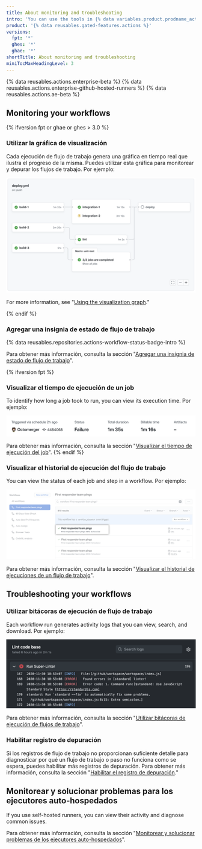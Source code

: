```yaml
---
title: About monitoring and troubleshooting
intro: 'You can use the tools in {% data variables.product.prodname_actions %} to monitor and debug your workflows.'
product: '{% data reusables.gated-features.actions %}'
versions:
  fpt: '*'
  ghes: '*'
  ghae: '*'
shortTitle: About monitoring and troubleshooting
miniTocMaxHeadingLevel: 3
---
```


{% data reusables.actions.enterprise-beta %}
{% data reusables.actions.enterprise-github-hosted-runners %}
{% data reusables.actions.ae-beta %}

## Monitoring your workflows

{% ifversion fpt or ghae or ghes > 3.0 %}

### Utilizar la gráfica de visualización

Cada ejecución de flujo de trabajo genera una gráfica en tiempo real que ilustra el progreso de la misma. Puedes utilizar esta gráfica para monitorear y depurar los flujos de trabajo. Por ejemplo:

   ![Gráfica del flujo de trabajo](/assets/images/help/images/workflow-graph.png)

For more information, see "[Using the visualization graph](/actions/monitoring-and-troubleshooting-workflows/using-the-visualization-graph)."

{% endif %}

### Agregar una insignia de estado de flujo de trabajo

{% data reusables.repositories.actions-workflow-status-badge-intro %}

Para obtener más información, consulta la sección "[Agregar una insignia de estado de flujo de trabajo](/actions/monitoring-and-troubleshooting-workflows/adding-a-workflow-status-badge)".

{% ifversion fpt %}
### Visualizar el tiempo de ejecución de un job

To identify how long a job took to run, you can view its execution time. Por ejemplo:

   ![Enlace para los detalles de tiempo facturable y de ejecución](/assets/images/help/repository/view-run-billable-time.png)

Para obtener más información, consulta la sección "[Visualizar el tiempo de ejecución del job](/actions/monitoring-and-troubleshooting-workflows/viewing-job-execution-time)".
{% endif %}

### Visualizar el historial de ejecución del flujo de trabajo

You can view the status of each job and step in a workflow. Por ejemplo:

   ![Nombre de la ejecución de flujo de trabajo](/assets/images/help/repository/run-name.png)

Para obtener más información, consulta la sección "[Visualizar el historial de ejecuciones de un flujo de trabajo](/actions/monitoring-and-troubleshooting-workflows/viewing-workflow-run-history)".

## Troubleshooting your workflows

### Utilizar bitácoras de ejecución de flujo de trabajo

Each workflow run generates activity logs that you can view, search, and download. Por ejemplo:

   ![Resultados del flujo de trabajo de Super linter](/assets/images/help/repository/super-linter-workflow-results-updated-2.png)

Para obtener más información, consulta la sección "[Utilizar bitácoras de ejecución de flujos de trabajo](/actions/monitoring-and-troubleshooting-workflows/using-workflow-run-logs)".

### Habilitar registro de depuración

Si los registros de flujo de trabajo no proporcionan suficiente detalle para diagnosticar por qué un flujo de trabajo o paso no funciona como se espera, puedes habilitar más registros de depuración. Para obtener más información, consulta la sección "[Habilitar el registro de depuración](/actions/monitoring-and-troubleshooting-workflows/enabling-debug-logging)."

## Monitorear y solucionar problemas para los ejecutores auto-hospedados

If you use self-hosted runners, you can view their activity and diagnose common issues.

Para obtener más información, consulta la sección "[Monitorear y solucionar problemas de los ejecutores auto-hospedados](/actions/hosting-your-own-runners/monitoring-and-troubleshooting-self-hosted-runners)".

